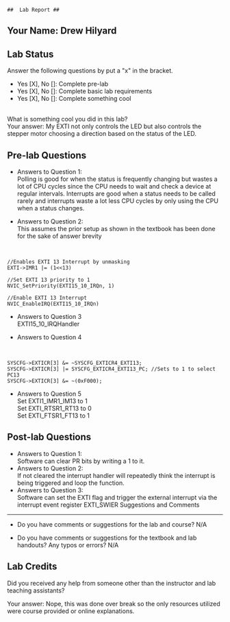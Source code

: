     ##  Lab Report ##

Your Name: Drew Hilyard
-----------


Lab Status
-------
Answer the following questions by put a "x" in the bracket.
- Yes [X], No []: Complete pre-lab
- Yes [X], No []: Complete basic lab requirements
- Yes [X], No []: Complete something cool

<br>What is something cool you did in this lab?<br>
Your answer: My EXTI not only controls the LED but also controls the stepper motor choosing a direction based on the status of the LED.


Pre-lab Questions
-------

* Answers to Question 1: <br>
    Polling is good for when the status is frequently changing but wastes a lot of CPU cycles since the CPU needs to wait and check a device at regular intervals. Interrupts are good when a status needs to be called rarely and interrupts waste a lot less CPU cycles by only using the CPU when a status changes.

* Answers to Question 2: <br>
This assumes the prior setup as shown in the textbook has been done for the sake of answer brevity 
<br>

    //Enables EXTI 13 Interrupt by unmasking
    EXTI->IMR1 |= (1<<13)

    //Set EXTI 13 priority to 1
    NVIC_SetPriority(EXTI15_10_IRQn, 1)

    //Enable EXTI 13 Interrupt
    NVIC_EnableIRQ(EXTI15_10_IRQn)

* Answers to Question 3 <br>
EXTI15_10_IRQHandler

* Answers to Question 4 
<br>

    SYSCFG->EXTICR[3] &= ~SYSCFG_EXTICR4_EXTI13;
    SYSCFG->EXTICR[3] |= SYSCFG_EXTICR4_EXTI13_PC; //Sets to 1 to select PC13
    SYSCFG->EXTICR[3] &= ~(0xF000);

* Answers to Question 5 <br>
Set EXTI1_IMR1_IM13 to 1 <br>
Set EXTI_RTSR1_RT13 to 0 <br>
Set EXTI_FTSR1_FT13 to 1 


Post-lab Questions
------- 

* Answers to Question 1: <br>
    Software can clear PR bits by writing a 1 to it.
* Answers to Question 2: <br>
    If not cleared the interrupt handler will repeatedly think the interrupt is being triggered and loop the function.
* Answers to Question 3: <br>
    Software can set the EXTI flag and trigger the external interrupt via the interrupt event register EXTI_SWIER
Suggestions and Comments
-------

* Do you have comments or suggestions for the lab and course?
N/A

* Do you have comments or suggestions for the textbook and lab handouts? Any typos or errors?
N/A


Lab Credits
-------
Did you received any help from someone other than the instructor and lab teaching assistants?

Your answer: Nope, this was done over break so the only resources utilized were course provided or online explanations.


